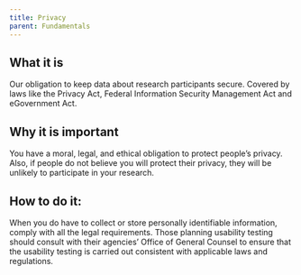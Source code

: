 ```yaml
---
title: Privacy
parent: Fundamentals
---
```


## What it is

Our obligation to keep data about research participants secure. Covered by laws like the Privacy Act, Federal Information Security Management Act and eGovernment Act.

## Why it is important

You have a moral, legal, and ethical obligation to protect people’s privacy. Also, if people do not believe you will protect their privacy, they will be unlikely to participate in your research.

## How to do it:

When you do have to collect or store personally identifiable information, comply with all the legal requirements. Those planning usability testing should consult with their agencies’ Office of General Counsel to ensure that the usability testing is carried out consistent with applicable laws and regulations.
